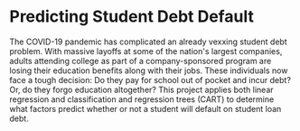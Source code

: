 # Predicting Student Debt Default

The COVID-19 pandemic has complicated an already vexxing student debt problem. With massive layoffs at some of the nation's largest companies, adults attending college as part of a
company-sponsored program are losing their education benefits along with their jobs. These individuals now face a tough decision: Do they pay for school out of pocket and incur debt?
Or, do they forgo education altogether? This project applies both linear regression and classification and regression trees (CART) to determine what factors predict whether or not
a student will default on student loan debt. 
